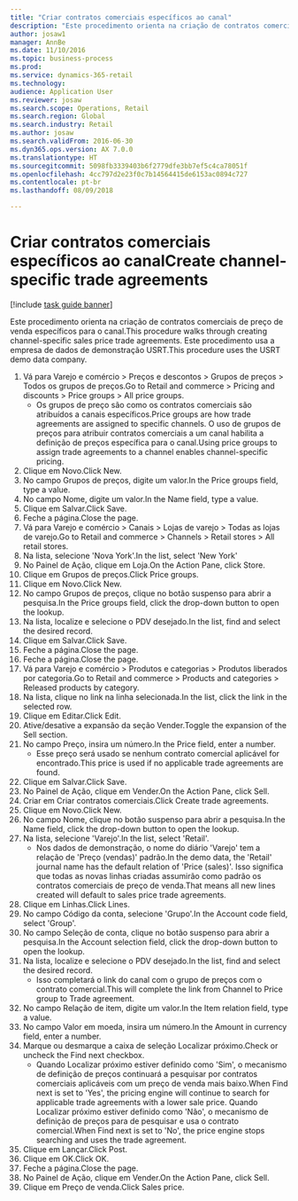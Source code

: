 ```yaml
--- 
title: "Criar contratos comerciais específicos ao canal"
description: "Este procedimento orienta na criação de contratos comerciais de preço de venda específicos para o canal."
author: josaw1
manager: AnnBe
ms.date: 11/10/2016
ms.topic: business-process
ms.prod: 
ms.service: dynamics-365-retail
ms.technology: 
audience: Application User
ms.reviewer: josaw
ms.search.scope: Operations, Retail
ms.search.region: Global
ms.search.industry: Retail
ms.author: josaw
ms.search.validFrom: 2016-06-30
ms.dyn365.ops.version: AX 7.0.0
ms.translationtype: HT
ms.sourcegitcommit: 5098fb3339403b6f2779dfe3bb7ef5c4ca78051f
ms.openlocfilehash: 4cc797d2e23f0c7b14564415de6153ac0894c727
ms.contentlocale: pt-br
ms.lasthandoff: 08/09/2018

---
```

# <a name="create-channel-specific-trade-agreements"></a><span data-ttu-id="920d8-103">Criar contratos comerciais específicos ao canal</span><span class="sxs-lookup"><span data-stu-id="920d8-103">Create channel-specific trade agreements</span></span>

[!include [task guide banner](../includes/task-guide-banner.md)]

<span data-ttu-id="920d8-104">Este procedimento orienta na criação de contratos comerciais de preço de venda específicos para o canal.</span><span class="sxs-lookup"><span data-stu-id="920d8-104">This procedure walks through creating channel-specific sales price trade agreements.</span></span> <span data-ttu-id="920d8-105">Este procedimento usa a empresa de dados de demonstração USRT.</span><span class="sxs-lookup"><span data-stu-id="920d8-105">This procedure uses the USRT demo data company.</span></span>

1. <span data-ttu-id="920d8-106">Vá para Varejo e comércio > Preços e descontos > Grupos de preços > Todos os grupos de preços.</span><span class="sxs-lookup"><span data-stu-id="920d8-106">Go to Retail and commerce > Pricing and discounts > Price groups > All price groups.</span></span>
    * <span data-ttu-id="920d8-107">Os grupos de preço são como os contratos comerciais são atribuídos a canais específicos.</span><span class="sxs-lookup"><span data-stu-id="920d8-107">Price groups are how trade agreements are assigned to specific channels.</span></span> <span data-ttu-id="920d8-108">O uso de grupos de preços para atribuir contratos comerciais a um canal habilita a definição de preços específica para o canal.</span><span class="sxs-lookup"><span data-stu-id="920d8-108">Using price groups to assign trade agreements to a channel enables channel-specific pricing.</span></span>  
2. <span data-ttu-id="920d8-109">Clique em Novo.</span><span class="sxs-lookup"><span data-stu-id="920d8-109">Click New.</span></span>
3. <span data-ttu-id="920d8-110">No campo Grupos de preços, digite um valor.</span><span class="sxs-lookup"><span data-stu-id="920d8-110">In the Price groups field, type a value.</span></span>
4. <span data-ttu-id="920d8-111">No campo Nome, digite um valor.</span><span class="sxs-lookup"><span data-stu-id="920d8-111">In the Name field, type a value.</span></span>
5. <span data-ttu-id="920d8-112">Clique em Salvar.</span><span class="sxs-lookup"><span data-stu-id="920d8-112">Click Save.</span></span>
6. <span data-ttu-id="920d8-113">Feche a página.</span><span class="sxs-lookup"><span data-stu-id="920d8-113">Close the page.</span></span>
7. <span data-ttu-id="920d8-114">Vá para Varejo e comércio > Canais > Lojas de varejo > Todas as lojas de varejo.</span><span class="sxs-lookup"><span data-stu-id="920d8-114">Go to Retail and commerce > Channels > Retail stores > All retail stores.</span></span>
8. <span data-ttu-id="920d8-115">Na lista, selecione 'Nova York'.</span><span class="sxs-lookup"><span data-stu-id="920d8-115">In the list, select 'New York'</span></span>
9. <span data-ttu-id="920d8-116">No Painel de Ação, clique em Loja.</span><span class="sxs-lookup"><span data-stu-id="920d8-116">On the Action Pane, click Store.</span></span>
10. <span data-ttu-id="920d8-117">Clique em Grupos de preços.</span><span class="sxs-lookup"><span data-stu-id="920d8-117">Click Price groups.</span></span>
11. <span data-ttu-id="920d8-118">Clique em Novo.</span><span class="sxs-lookup"><span data-stu-id="920d8-118">Click New.</span></span>
12. <span data-ttu-id="920d8-119">No campo Grupos de preços, clique no botão suspenso para abrir a pesquisa.</span><span class="sxs-lookup"><span data-stu-id="920d8-119">In the Price groups field, click the drop-down button to open the lookup.</span></span>
13. <span data-ttu-id="920d8-120">Na lista, localize e selecione o PDV desejado.</span><span class="sxs-lookup"><span data-stu-id="920d8-120">In the list, find and select the desired record.</span></span>
14. <span data-ttu-id="920d8-121">Clique em Salvar.</span><span class="sxs-lookup"><span data-stu-id="920d8-121">Click Save.</span></span>
15. <span data-ttu-id="920d8-122">Feche a página.</span><span class="sxs-lookup"><span data-stu-id="920d8-122">Close the page.</span></span>
16. <span data-ttu-id="920d8-123">Feche a página.</span><span class="sxs-lookup"><span data-stu-id="920d8-123">Close the page.</span></span>
17. <span data-ttu-id="920d8-124">Vá para Varejo e comércio > Produtos e categorias > Produtos liberados por categoria.</span><span class="sxs-lookup"><span data-stu-id="920d8-124">Go to Retail and commerce > Products and categories > Released products by category.</span></span>
18. <span data-ttu-id="920d8-125">Na lista, clique no link na linha selecionada.</span><span class="sxs-lookup"><span data-stu-id="920d8-125">In the list, click the link in the selected row.</span></span>
19. <span data-ttu-id="920d8-126">Clique em Editar.</span><span class="sxs-lookup"><span data-stu-id="920d8-126">Click Edit.</span></span>
20. <span data-ttu-id="920d8-127">Ative/desative a expansão da seção Vender.</span><span class="sxs-lookup"><span data-stu-id="920d8-127">Toggle the expansion of the Sell section.</span></span>
21. <span data-ttu-id="920d8-128">No campo Preço, insira um número.</span><span class="sxs-lookup"><span data-stu-id="920d8-128">In the Price field, enter a number.</span></span>
    * <span data-ttu-id="920d8-129">Esse preço será usado se nenhum contrato comercial aplicável for encontrado.</span><span class="sxs-lookup"><span data-stu-id="920d8-129">This price is used if no applicable trade agreements are found.</span></span>  
22. <span data-ttu-id="920d8-130">Clique em Salvar.</span><span class="sxs-lookup"><span data-stu-id="920d8-130">Click Save.</span></span>
23. <span data-ttu-id="920d8-131">No Painel de Ação, clique em Vender.</span><span class="sxs-lookup"><span data-stu-id="920d8-131">On the Action Pane, click Sell.</span></span>
24. <span data-ttu-id="920d8-132">Criar em Criar contratos comerciais.</span><span class="sxs-lookup"><span data-stu-id="920d8-132">Click Create trade agreements.</span></span>
25. <span data-ttu-id="920d8-133">Clique em Novo.</span><span class="sxs-lookup"><span data-stu-id="920d8-133">Click New.</span></span>
26. <span data-ttu-id="920d8-134">No campo Nome, clique no botão suspenso para abrir a pesquisa.</span><span class="sxs-lookup"><span data-stu-id="920d8-134">In the Name field, click the drop-down button to open the lookup.</span></span>
27. <span data-ttu-id="920d8-135">Na lista, selecione 'Varejo'.</span><span class="sxs-lookup"><span data-stu-id="920d8-135">In the list, select 'Retail'.</span></span>
    * <span data-ttu-id="920d8-136">Nos dados de demonstração, o nome do diário 'Varejo' tem a relação de 'Preço (vendas)' padrão.</span><span class="sxs-lookup"><span data-stu-id="920d8-136">In the demo data, the 'Retail' journal name has the default relation of 'Price (sales)'.</span></span> <span data-ttu-id="920d8-137">Isso significa que todas as novas linhas criadas assumirão como padrão os contratos comerciais de preço de venda.</span><span class="sxs-lookup"><span data-stu-id="920d8-137">That means all new lines created will default to sales price trade agreements.</span></span>  
28. <span data-ttu-id="920d8-138">Clique em Linhas.</span><span class="sxs-lookup"><span data-stu-id="920d8-138">Click Lines.</span></span>
29. <span data-ttu-id="920d8-139">No campo Código da conta, selecione 'Grupo'.</span><span class="sxs-lookup"><span data-stu-id="920d8-139">In the Account code field, select 'Group'.</span></span>
30. <span data-ttu-id="920d8-140">No campo Seleção de conta, clique no botão suspenso para abrir a pesquisa.</span><span class="sxs-lookup"><span data-stu-id="920d8-140">In the Account selection field, click the drop-down button to open the lookup.</span></span>
31. <span data-ttu-id="920d8-141">Na lista, localize e selecione o PDV desejado.</span><span class="sxs-lookup"><span data-stu-id="920d8-141">In the list, find and select the desired record.</span></span>
    * <span data-ttu-id="920d8-142">Isso completará o link do canal com o grupo de preços com o contrato comercial.</span><span class="sxs-lookup"><span data-stu-id="920d8-142">This will complete the link from Channel to Price group to Trade agreement.</span></span>  
32. <span data-ttu-id="920d8-143">No campo Relação de item, digite um valor.</span><span class="sxs-lookup"><span data-stu-id="920d8-143">In the Item relation field, type a value.</span></span>
33. <span data-ttu-id="920d8-144">No campo Valor em moeda, insira um número.</span><span class="sxs-lookup"><span data-stu-id="920d8-144">In the Amount in currency field, enter a number.</span></span>
34. <span data-ttu-id="920d8-145">Marque ou desmarque a caixa de seleção Localizar próximo.</span><span class="sxs-lookup"><span data-stu-id="920d8-145">Check or uncheck the Find next checkbox.</span></span>
    * <span data-ttu-id="920d8-146">Quando Localizar próximo estiver definido como 'Sim', o mecanismo de definição de preços continuará a pesquisar por contratos comerciais aplicáveis com um preço de venda mais baixo.</span><span class="sxs-lookup"><span data-stu-id="920d8-146">When Find next is set to 'Yes', the pricing engine will continue to search for applicable trade agreements with a lower sale price.</span></span> <span data-ttu-id="920d8-147">Quando Localizar próximo estiver definido como 'Não', o mecanismo de definição de preços para de pesquisar e usa o contrato comercial.</span><span class="sxs-lookup"><span data-stu-id="920d8-147">When Find next is set to 'No', the price engine stops searching and uses the trade agreement.</span></span>  
35. <span data-ttu-id="920d8-148">Clique em Lançar.</span><span class="sxs-lookup"><span data-stu-id="920d8-148">Click Post.</span></span>
36. <span data-ttu-id="920d8-149">Clique em OK.</span><span class="sxs-lookup"><span data-stu-id="920d8-149">Click OK.</span></span>
37. <span data-ttu-id="920d8-150">Feche a página.</span><span class="sxs-lookup"><span data-stu-id="920d8-150">Close the page.</span></span>
38. <span data-ttu-id="920d8-151">No Painel de Ação, clique em Vender.</span><span class="sxs-lookup"><span data-stu-id="920d8-151">On the Action Pane, click Sell.</span></span>
39. <span data-ttu-id="920d8-152">Clique em Preço de venda.</span><span class="sxs-lookup"><span data-stu-id="920d8-152">Click Sales price.</span></span>



